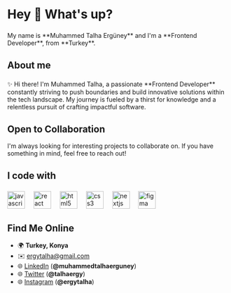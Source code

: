 <h1 align="left">Hey 👋 What's up?</h1>

###

<p align="left">My name is **Muhammed Talha Ergüney** and I'm a **Frontend Developer**, from **Turkey**.</p>

###

<h2 align="left">About me</h2>

###

<p align="left">✨ Hi there! I'm Muhammed Talha, a passionate **Frontend Developer** constantly striving to push boundaries and build innovative solutions within the tech landscape. My journey is fueled by a thirst for knowledge and a relentless pursuit of crafting impactful software.</p>

###

<h2 align="left">Open to Collaboration</h2>

<p align="left">I'm always looking for interesting projects to collaborate on. If you have something in mind, feel free to reach out!</p>

###

<h2 align="left">I code with</h2>

###

<div align="left">
  <img src="https://cdn.jsdelivr.net/gh/devicons/devicon/icons/javascript/javascript-original.svg" height="40" alt="javascript logo"  />
  <img width="12" />
  <img src="https://cdn.jsdelivr.net/gh/devicons/devicon/icons/react/react-original.svg" height="40" alt="react logo"  />
  <img width="12" />
  <img src="https://cdn.jsdelivr.net/gh/devicons/devicon/icons/html5/html5-original.svg" height="40" alt="html5 logo"  />
  <img width="12" />
  <img src="https://cdn.jsdelivr.net/gh/devicons/devicon/icons/css3/css3-original.svg" height="40" alt="css3 logo"  />
  <img width="12" />
  <img src="https://cdn.jsdelivr.net/gh/devicons/devicon/icons/nextjs/nextjs-original.svg" height="40" alt="nextjs logo"  />
  <img width="12" />
  <img src="https://cdn.jsdelivr.net/gh/devicons/devicon/icons/figma/figma-original.svg" height="40" alt="figma logo"  />
</div>

###

<h2 align="left">Find Me Online</h2>

* 🌍 **Turkey, Konya**  
* ✉️ [ergytalha@gmail.com](mailto:ergytalha@gmail.com)  
* 🌐 [LinkedIn](https://www.linkedin.com/in/muhammedtalhaerguney/) (**@muhammedtalhaerguney**)  
* 🌐 [Twitter](https://x.com/talhaergy) (**@talhaergy**)  
* 🌐 [Instagram](https://www.instagram.com/ergytalha/) (**@ergytalha**)

###
